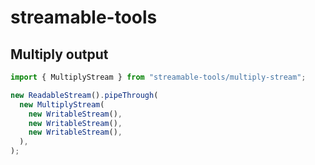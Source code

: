 # streamable-tools

## Multiply output

```ts
import { MultiplyStream } from "streamable-tools/multiply-stream";

new ReadableStream().pipeThrough(
  new MultiplyStream(
    new WritableStream(),
    new WritableStream(),
    new WritableStream(),
  ),
);
```
